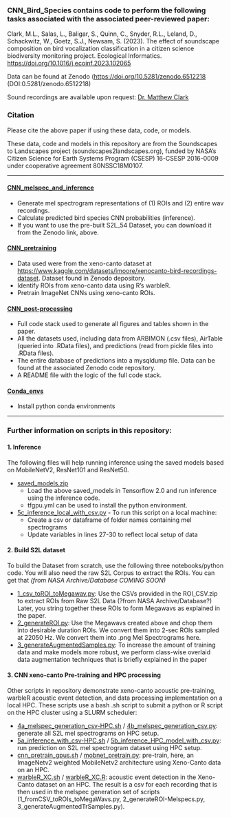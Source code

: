 ### CNN_Bird_Species contains code to perform the following tasks associated with the associated peer-reviewed paper: 
Clark, M.L., Salas, L., Baligar, S., Quinn, C., Snyder, R.L., Leland, D., Schackwitz, W., Goetz, S.J., Newsam, S. (2023). The effect of soundscape composition on bird vocalization classification in a citizen science biodiversity monitoring project. Ecological Informatics. https://doi.org/10.1016/j.ecoinf.2023.102065

Data can be found at Zenodo (https://doi.org/10.5281/zenodo.6512218 (DOI:0.5281/zenodo.6512218)

Sound recordings are available upon request: [Dr. Matthew Clark](matthew.clark@sonoma.edu)

### Citation
Please cite the above paper if using these data, code, or models.

These data, code and models in this repository are from the Soundscapes to Landscapes project (soundscapes2landscapes.org), funded by NASA’s Citizen Science for Earth Systems Program (CSESP) 16-CSESP 2016-0009 under cooperative agreement 80NSSC18M0107.

***
#### [CNN_melspec_and_inference](CNN_melspec_and_inference/)
- Generate mel spectrogram representations of (1) ROIs and (2) entire wav recordings.
- Calculate predicted bird species CNN probabilities (inference).
- If you want to use the pre-built S2L_54 Dataset, you can download it from the Zenodo link, above. 

#### [CNN_pretraining](CNN_pretraining/)
- Data used were from the xeno-canto dataset at https://www.kaggle.com/datasets/imoore/xenocanto-bird-recordings-dataset. Dataset found in Zenodo depository.
- Identify ROIs from xeno-canto data using R’s warbleR.
- Pretrain ImageNet CNNs using xeno-canto ROIs.

#### [CNN_post-processing](CNN_post-processing/)
- Full code stack used to generate all figures and tables shown in the paper.
- All the datasets used, including data from ARBIMON (.csv files), AirTable (queried into .RData files), and predictions (read from pickle files into .RData files).
- The entire database of predictions into a mysqldump file. Data can be found at the associated Zenodo code repository.
- A README file with the logic of the full code stack.

#### [Conda_envs](Conda_envs/)
- Install python conda environments

***
### Further information on scripts in this repository:
#### 1. Inference
The following files will help running inference using the saved models based on MobileNetV2, ResNet101 and ResNet50.
- [saved_models.zip](CNN_melspec_and_inference/saved_models.zip)  
  - Load the above saved_models in Tensorflow 2.0 and run inference using the inference code.
  - tfgpu.yml can be used to install the python environment. 
- [5c_inference_local_with_csv.py](CNN_melspec_and_inference/5c_inference_local_with_csv.py) - To run this script on a local machine:
  - Create a csv or dataframe of folder names containing mel spectrograms
  - Update variables in lines 27-30 to reflect local setup of data

#### 2. Build S2L dataset
To build the Dataset from scratch, use the following three notebooks/python code. You will also need the raw S2L Corpus to extract the ROIs. You can get that *(from NASA Archive/Database COMING SOON)* 
- [1_csv_toROI_toMegawav.py](CNN_melspec_and_inference/1_csv_toROI_toMegawav.py): Use the CSVs provided in the ROI_CSV.zip to extract ROIs from Raw S2L Data (?from NASA Archive/Database?) Later, you string together these ROIs to form Megawavs as explained in the paper.
- [2_generateROI.py](CNN_melspec_and_inference/2_generateROI.py): Use the Megawavs created above and chop them into desirable duration ROIs. We convert them into 2-sec ROIs sampled at 22050 Hz. We convert them into .png Mel Spectrograms here.
- [3_generateAugmentedSamples.py](CNN_melspec_and_inference/3_generateAugmentedSamples.py): To increase the amount of training data and make models more robust, we perform class-wise overlaid data augmentation techniques that is briefly explained in the paper

#### 3. CNN xeno-canto Pre-training and HPC processing
Other scripts in repository demonstrate xeno-canto acoustic pre-training, warbleR acoustic event detection, and data processing implementation on a local HPC. These scripts use a bash .sh script to submit a python or R script on the HPC cluster using a SLURM scheduler:
- [4a_melspec_generation_csv-HPC.sh](CNN_melspec_and_inference/4a_melspec_generation_csv-HPC.sh) / [4b_melspec_generation_csv.py](CNN_melspec_and_inference/4b_melspec_generation_csv.py): generate all S2L mel spectrograms on HPC setup.
- [5a_inference_with_csv-HPC.sh](CNN_melspec_and_inference/5a_inference_with_csv-HPC.sh) / [5b_inference_HPC_model_with_csv.py](CNN_melspec_and_inference/5b_inference_HPC_model_with_csv.py): run prediction on S2L mel spectrogram dataset using HPC setup.
- [cnn_pretrain_gpus.sh](CNN_pretraining/cnn_pretrain_gpus.sh) / [mobnet_pretrain.py](CNN_pretraining/mobnet_pretrain.py): pre-train, here, an ImageNetv2 weighted MobileNetv2 architecture using Xeno-Canto data on an HPC.
- [warbleR_XC.sh](CNN_pretraining/warbleR_XC.sh) / [warbleR_XC.R](CNN_pretraining/warbleR_XC.R): acoustic event detection in the Xeno-Canto dataset on an HPC. The result is a csv for each recording that is then used in the melspec generation set of scripts (1_fromCSV_toROIs_toMegaWavs.py, 2_generateROI-Melspecs.py, 3_generateAugmentedTrSamples.py).
